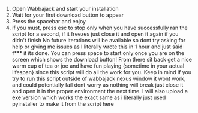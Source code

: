 1. Open Wabbajack and start your installation
2. Wait for your first download button to appear
3. Press the spacebar and enjoy
4. if you must, press esc to stop only when you have successfully ran the script for a second, if it freezes just close it and open it again if you didn't finish
No future iterations will be available so dont try asking for help or giving me issues as I literally wrote this in 1 hour and just said f*** it its done.
You can press space to start only once you are on the screen which shows the download button! From there sit back get a nice warm cup of tea or joe and have fun playing {sometime in your actual lifespan} since this script will do all the work for you. Keep in mind if you try to run this script outside of wabbajack nexus window it wont work, and could potentially fail dont worry as nothing will break just close it and open it in the proper environment the next time.
I will also upload a exe version which works the exact same as i literally just used pyinstaller to make it from the script here
